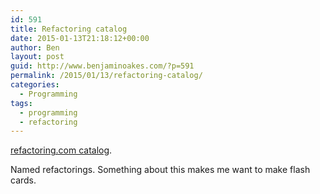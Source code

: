 ```yaml
---
id: 591
title: Refactoring catalog
date: 2015-01-13T21:18:12+00:00
author: Ben
layout: post
guid: http://www.benjaminoakes.com/?p=591
permalink: /2015/01/13/refactoring-catalog/
categories:
  - Programming
tags:
  - programming
  - refactoring
---
```

[refactoring.com catalog](http://refactoring.com/catalog/).

Named refactorings. Something about this makes me want to make flash cards.